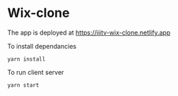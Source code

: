 # Wix-clone

The app is deployed at https://iiitv-wix-clone.netlify.app

To install dependancies

```
yarn install
```

To run client server

```
yarn start
```
